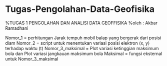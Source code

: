 # Tugas-Pengolahan-Data-Geofisika

%TUGAS 1 PENGOLAHAN DAN ANALISI DATA GEOFFISIKA
%oleh : Akbar Ramadhani

Nomor_1 = perhitungan Jarak tempuh mobil balap yang bergerak dari posisi diam
Nomor_2 = script untuk menentukan variasi posisi elektron (x, y) terhadap waktu (t)
Nomor_3_maksimal = Plot variasi ketinggian maksimum bola dan Plot variasi jangkauan maksimum bola
Maksimal = fungsi eksternal untuk Nomor_3_maksimal

